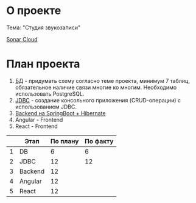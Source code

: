 # О проекте

Тема: "Студия звукозаписи" 

[Sonar Cloud](https://sonarcloud.io/project/configuration?id=unext2_practice)

# План проекта

1. [БД](1.DB/) - придумать схему согласно теме проекта, минимум 7 таблиц, обязательное наличие связи многие ко многим. Необходимо использовать PostgreSQL.
2. [JDBC](2.JDBC/) - создание консольного приложения (CRUD-операции) с использованием JDBC.
3. [Backend на SpringBoot + Hibernate](3.SpringBoot/)
4. Angular - Frontend
5. React - Frontend

| |Этап|По плану|По факту|
|---|-----|-----|-----|
|1|DB|6|6|
|2|JDBC|12|12|
|3|Backend|12||
|4|Angular|12||
|5|React|12||